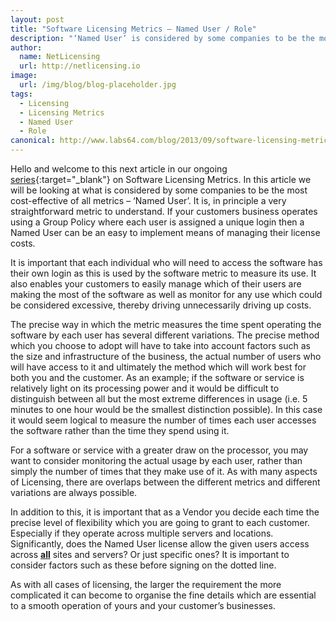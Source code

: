 ```yaml
---
layout: post
title: "Software Licensing Metrics – Named User / Role"
description: "‘Named User’ is considered by some companies to be the most cost-effective of all metrics"
author:
  name: NetLicensing
  url: http://netlicensing.io
image:
  url: /img/blog/blog-placeholder.jpg
tags:
  - Licensing
  - Licensing Metrics
  - Named User
  - Role
canonical: http://www.labs64.com/blog/2013/09/software-licensing-metrics-named-user-role/
---
```


Hello and welcome to this next article in our ongoing [series](https://www.google.com/search?q=site%3Anetlicensing.io%20Software%20Licensing%20Metrics "Software Licensing Metrics"){:target="_blank"} on Software Licensing Metrics. In this article we will be looking at what is considered by some companies to be the most cost-effective of all metrics &#8211; ‘Named User’. It is, in principle a very straightforward metric to understand. If your customers business operates using a Group Policy where each user is assigned a unique login then a Named User can be an easy to implement means of managing their license costs.

It is important that each individual who will need to access the software has their own login as this is used by the software metric to measure its use. It also enables your customers to easily manage which of their users are making the most of the software as well as monitor for any use which could be considered excessive, thereby driving unnecessarily driving up costs.

The precise way in which the metric measures the time spent operating the software by each user has several different variations. The precise method which you choose to adopt will have to take into account factors such as the size and infrastructure of the business, the actual number of users who will have access to it and ultimately the method which will work best for both you and the customer. As an example; if the software or service is relatively light on its processing power and it would be difficult to distinguish between all but the most extreme differences in usage (i.e. 5 minutes to one hour would be the smallest distinction possible). In this case it would seem logical to measure the number of times each user accesses the software rather than the time they spend using it.

For a software or service with a greater draw on the processor, you may want to consider monitoring the actual usage by each user, rather than simply the number of times that they make use of it. As with many aspects of Licensing, there are overlaps between the different metrics and different variations are always possible.

In addition to this, it is important that as a Vendor you decide each time the precise level of flexibility which you are going to grant to each customer. Especially if they operate across multiple servers and locations. Significantly, does the Named User license allow the given users access across **<span style="text-decoration: underline;">all</span>** sites and servers? Or just specific ones? It is important to consider factors such as these before signing on the dotted line.

As with all cases of licensing, the larger the requirement the more complicated it can become to organise the fine details which are essential to a smooth operation of yours and your customer’s businesses.
